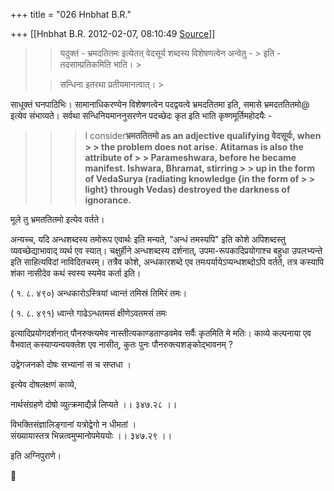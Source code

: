 +++
title = "026 Hnbhat B.R."

+++
[[Hnbhat B.R.	2012-02-07, 08:10:49 [Source](https://groups.google.com/g/bvparishat/c/zS23nECkDwY)]]



  



> 
> > 
> > 
> > यदुक्तं - भ्रमदतितमः इत्येतत् वेदसूर्य शब्दस्य विशेषणत्वेन अन्वेतु - > इति - तदसाम्प्रतिकमिति भाति। >
> 
> > 
> >   
> > 
> > 
> > सन्धिना इतरथा प्रतीयमानत्वात्। >
> 
> > 
> >   
> > 



साधूक्तं घनपाठिभिः। सामानाधिकरण्येन विशेषणत्वेन पदद्वयत्वे भ्रमदतितमा इति, समासे भ्रमदततितमो@ इत्येव संभाव्यते। सर्वथा सन्धिनियमाननुसरणेन पदच्छेदः कृत इति भाति कृष्णमूर्तिमहोदयैः -

>   
> > > I consider**भ्रमततितमो as an adjective qualifying वेदसूर्यः, when > > the problem does not arise.** **Atitamas is also the attribute of > > Parameshwara, before he became manifest. Ishwara, Bhramat, stirring > > up in the form of VedaSurya (radiating knowledge {in the form of > > light} through Vedas) destroyed the darkness of ignorance.**

  

मूले तु भ्रमततितमो इत्येव वर्तते।

  

अन्यच्च, यदि अन्धशब्दस्य तमोरूप एवार्थः इति मन्यते, "अन्धं तमस्यपि" इति कोशे अपिशब्दस्तु व्यवच्छेद्याभावाद् व्यर्थ एव स्यात्। चक्षुर्हीने अन्धशब्दस्य दर्शनात्, उपमा-रूपकादिप्रयोगाश्च बहुधा उपलभ्यन्ते इति साहित्यविदां नाविदितचरम्। तत्रैव कोशे, अन्धकारशब्दे एव तमःपर्यायेऽप्यन्धशब्दोऽपि वर्तते, तत्र कस्यापि शंका नासीदेव कथं स्वस्य स्यमेव कर्ता इति।

  

( १. ८. ४९०) अन्धकारोऽस्त्रियां ध्वान्तं तमिस्रं तिमिरं तमः।

( १. ८. ४९१) ध्वान्ते गाढेऽन्धतमसं क्षीणेऽवतमसं तमः

  

इत्यादिप्रयोगदर्शनात् पौनरुक्त्यमेव नास्तीत्यकाण्डताण्डवमेव सर्वैः कृतमिति मे मतिः। काव्ये कल्पनाया एव वैभवात् कस्याप्यन्वयक्लेश एव नासीत्, कुतः पुनः पौनरुक्त्यशङ्कोद्भावनम् ?

  

उद्वेगजनको दोषः सभ्यानां स च सप्तधा ।

  

इत्येव दोषलक्षणं काव्ये,

  

नार्थसंग्रहणे दोषो व्युत्क्रमाद्यैर्न्न लिप्यते ।। ३४७.२८ ।।  
  
विभक्तिसंज्ञालिङ्गानां यत्रोद्वेगो न धीमतां ।  
संख्यायास्तत्र भिन्नत्वमुप्मानोपमेययोः ।। ३४७.२९ ।।  

  

इति अग्निपुराणे।



